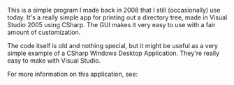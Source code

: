 This is a simple program I made back in 2008 that I still (occasionally) use today. It's a really simple app for printing out a directory tree, made in Visual Studio 2005 using CSharp. The GUI makes it very easy to use with a fair amount of customization.

The code itself is old and nothing special, but it might be useful as a very simple example of a CSharp Windows Desktop Application. They're really easy to make with Visual Studio.

For more information on this application, see: 